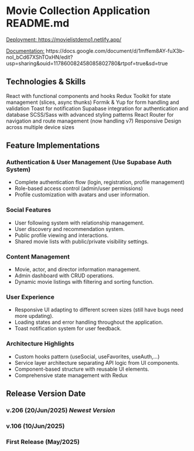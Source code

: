 # Movie Collection Application README.md
<p><ins>Deployment: https://movielistdemo1.netlify.app/</ins></p>
<p><ins>Documentation:</ins> https://docs.google.com/document/d/1mffem8AY-fuX3b-noI_bCd67XShTOxHN/edit?usp=sharing&ouid=117860082458085802780&rtpof=true&sd=true</p>

## Technologies & Skills
React with functional components and hooks
Redux Toolkit for state management (slices, async thunks)
Formik & Yup for form handling and validation
Toast for notification
Supabase integration for authentication and database
SCSS/Sass with advanced styling patterns
React Router for navigation and route management (now handling v7)
Responsive Design across multiple device sizes

## Feature Implementations
### Authentication & User Management (Use Supabase Auth System)
- Complete authentication flow (login, registration, profile management)
- Role-based access control (admin/user permissions)
- Profile customization with avatars and user information.
### Social Features
- User following system with relationship management.
- User discovery and recommendation system.
- Public profile viewing and interactions.
- Shared movie lists with public/private visibility settings.
### Content Management
- Movie, actor, and director information management.
- Admin dashboard with CRUD operations.
- Dynamic movie listings with filtering and sorting function.
### User Experience
- Responsive UI adapting to different screen sizes (still have bugs need more updating).
- Loading states and error handling throughout the application.
- Toast notification system for user feedback.
### Architecture Highlights
- Custom hooks pattern (useSocial, useFavorites, useAuth,...)
- Service layer architecture separating API logic from UI components.
- Component-based structure with reusable UI elements.
- Comprehensive state management with Redux

## Release Version Date
### v.206 (20/Jun/2025) **_*Newest Version*_**
### v.106 (10/Jun/2025)
### First Release (May/2025)
